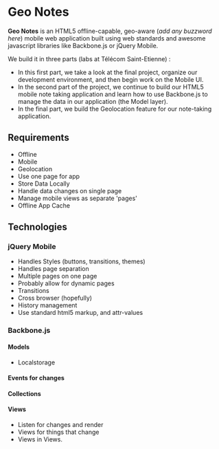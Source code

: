 Geo Notes
=========

**Geo Notes** is an HTML5 offline-capable, geo-aware (*add any buzzword here*) mobile web application built using web standards and awesome javascript libraries like Backbone.js or jQuery Mobile.

We build it in three parts (labs at Télécom Saint-Etienne) :

+ In this first part, we take a look at the final project, organize our development environment, and then begin work on the Mobile UI.
+ In the second part of the project, we continue to build our HTML5 mobile note taking application and learn how to use Backbone.js to manage the data in our application (the Model layer).
+ In the final part, we build the Geolocation feature for our note-taking application.

## Requirements ##

+ Offline
+ Mobile
+ Geolocation
+ Use one page for app
+ Store Data Locally
+ Handle data changes on single page
+ Manage mobile views as separate 'pages'
+ Offline App Cache

## Technologies ##

### jQuery Mobile

+ Handles Styles (buttons, transitions, themes)
+ Handles page separation
+ Multiple pages on one page
+ Probably allow for dynamic pages
+ Transitions
+ Cross browser (hopefully)
+ History management
+ Use standard html5 markup, and attr-values

### Backbone.js

#### Models
+ Localstorage

#### Events for changes

#### Collections

#### Views
+ Listen for changes and render
+ Views for things that change
+ Views in Views.